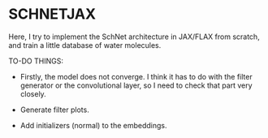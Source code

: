 # SCHNETJAX

Here, I try to implement the SchNet architecture in JAX/FLAX from scratch, and train a little database of water molecules.

TO-DO THINGS:

- Firstly, the model does not converge. I think it has to do with the filter generator or the convolutional layer, so I need to check that part very closely.

- Generate filter plots.

- Add initializers (normal) to the embeddings.